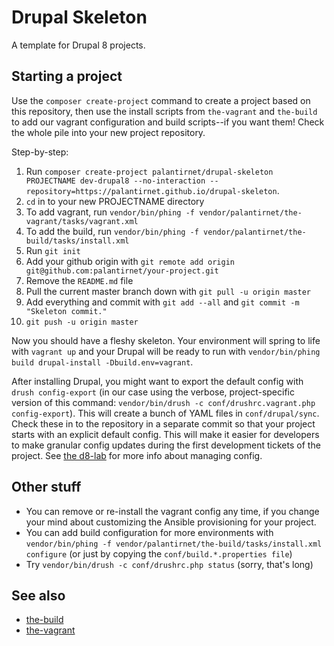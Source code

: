 # Drupal Skeleton

A template for Drupal 8 projects.

## Starting a project

Use the `composer create-project` command to create a project based on this repository, then use the install scripts from `the-vagrant` and `the-build` to add our vagrant configuration and build scripts--if you want them! Check the whole pile into your new project repository.

Step-by-step:

1. Run `composer create-project palantirnet/drupal-skeleton PROJECTNAME dev-drupal8 --no-interaction --repository=https://palantirnet.github.io/drupal-skeleton`.
1. `cd` in to your new PROJECTNAME directory
1. To add vagrant, run `vendor/bin/phing -f vendor/palantirnet/the-vagrant/tasks/vagrant.xml`
1. To add the build, run `vendor/bin/phing -f vendor/palantirnet/the-build/tasks/install.xml`
1. Run `git init`
1. Add your github origin with `git remote add origin git@github.com:palantirnet/your-project.git`
1. Remove the `README.md` file
1. Pull the current master branch down with `git pull -u origin master`
1. Add everything and commit with `git add --all` and `git commit -m "Skeleton commit."`
1. `git push -u origin master`

Now you should have a fleshy skeleton. Your environment will spring to life with `vagrant up` and your Drupal will be ready to run with `vendor/bin/phing build drupal-install -Dbuild.env=vagrant`.

After installing Drupal, you might want to export the default config with `drush config-export` (in our case using the verbose, project-specific version of this command: `vendor/bin/drush -c conf/drushrc.vagrant.php config-export`). This will create a bunch of YAML files in `conf/drupal/sync`. Check these in to the repository in a separate commit so that your project starts with an explicit default config. This will make it easier for developers to make granular config updates during the first development tickets of the project. See [the d8-lab](https://github.com/palantirnet/d8-lab/blob/master/managing-config.md) for more info about managing config.

## Other stuff

* You can remove or re-install the vagrant config any time, if you change your mind about customizing the Ansible provisioning for your project.
* You can add build configuration for more environments with `vendor/bin/phing -f vendor/palantirnet/the-build/tasks/install.xml configure` (or just by copying the `conf/build.*.properties file`)
* Try `vendor/bin/drush -c conf/drushrc.php status` (sorry, that's long)

## See also

* [the-build](https://github.com/palantirnet/the-build)
* [the-vagrant](https://github.com/palantirnet/the-vagrant)
